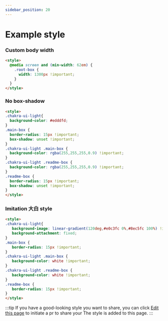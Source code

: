 ```yaml
---
sidebar_position: 20
---
```


# Example style
### Custom body width
```html
<style>
  @media screen and (min-width: 62em) {
    .root-box {
      width: 1300px !important;
    }
  }
</style>
```

### No box-shadow
```html
<style>
.chakra-ui-light{
  background-color: #edddfd;
}
.main-box {
  border-radius: 15px !important;
  box-shadow: unset !important;
}
.chakra-ui-light .main-box {
  background-color: rgba(255,255,255,0.9) !important;
}
.chakra-ui-light .readme-box {
  background-color: rgba(255,255,255,0.9) !important;
}
.readme-box {
  border-radius: 15px !important;
  box-shadow: unset !important;
}
</style>
```
### Imitation 大白 style
```html
<style>
.chakra-ui-light{
   background-image: linear-gradient(120deg,#e0c3fc 0%,#8ec5fc 100%) !important;
   background-attachment: fixed;
}
.main-box {
   border-radius: 15px !important;
}
.chakra-ui-light .main-box {
   background-color: white !important;
}
.chakra-ui-light .readme-box {
   background-color: white !important;
}
.readme-box {
   border-radius: 15px !important;
}
</style>
```
:::tip
If you have a good-looking style you want to share, you can click [Edit this page](https://github.com/Xhofe/alist-doc/edit/main/docs/style.md) to initiate a pr to share your The style is added to this page.
:::